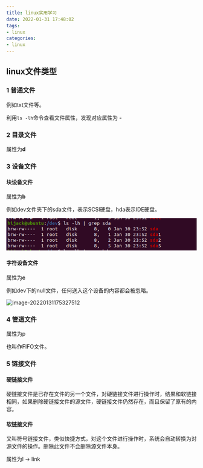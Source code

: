 ```yaml
---
title: linux实用学习
date: 2022-01-31 17:48:02
tags:
- linux
categories:
- linux
---
```


## linux文件类型

### 1 普通文件

例如txt文件等。

利用`ls -lh`命令查看文件属性，发现对应属性为 **-**

### 2 目录文件

属性为**d**

### 3 设备文件

#### 块设备文件

属性为**b**

例如dev文件夹下的sda文件，表示SCSI硬盘，hda表示IDE硬盘。

![image-20220131175420142](linux%E5%AE%9E%E7%94%A8%E5%AD%A6%E4%B9%A0/image-20220131175420142.png)

#### 字符设备文件

属性为**c**

例如dev下的null文件，任何送入这个设备的内容都会被忽略。

![image-20220131175327512](https://gitee.com/Hijack8/tc/raw/master/img2/image-20220131175327512.png)

### 4 管道文件

属性为p

也叫作FIFO文件。

### 5 链接文件

#### 硬链接文件

硬链接文件是已存在文件的另一个文件，对硬链接文件进行操作时，结果和软链接相同，如果删除硬链接文件的源文件，硬链接文件仍然存在，而且保留了原有的内容。

#### 软链接文件

又叫符号链接文件，类似快捷方式，对这个文件进行操作时，系统会自动转换为对源文件的操作。删除此文件不会删除源文件本身。

属性为l   ->  link
